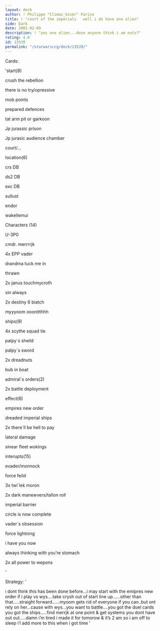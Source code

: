 ```yaml
---
layout: deck
author: ! Philippe "Climax_Giver" Parise
title: ! "court of the imperials   well i do have one alien"
side: Dark
date: 2001-02-09
description: ! "yes one alien...dose anyone think i am nuts?"
rating: 4.0
id: 13539
permalink: "/starwarsccg/deck/13539/"
---
```

Cards: 

'start(8)

crush the rebellion

there is no try/opressive

mob points

prepared defences

tat  arm pit or garkoon

Jp  jurassic prison

Jp  jurasic audience  chamber

court/...


location(6)

crs  DB

ds2  DB

exc  DB

sullust

endor

wakellemui


Characters (14)

U-3P0

cmdr. merrrrjk

4x EPP vader

drandma tuck me in

thrawn

2x janus touchmycroth

sin always

2x destiny 6 biatch

myyyoom ooonitthhh



ships(9)

4x scythe squad tie

palpy`s sheild

palpy`s sword

2x dreadnuts

bub in boat



admiral`s orders(2)

2x battle deployment





effect(6)

empires new order

dreaded imperial ships

2x there`ll be hell to pay

lateral damage

sinear fleet wokings



interupts(15)

evader/monnock

force feild

3x twi`lek moron

2x dark manewvers/tallon roll

imperial barrier

circle is now complete

vader`s obsession

force lightning

i have you now

always thinking with you’re stomach

2x all power to wepons





'

Strategy: '

i dont think this has been done before...i may start with the emipres new order if i play vs wys....take crysh out of start line up......other than that.....straight forward......myoom gets rid of everyone if you can..but ont rely on her...cause with wys...you want to battle....you got the duel cards you got the ships.....find merrjk at one point & get systems you dont have out out.....damn i’m tired i made it for tomorow & it’s 2 am   so i am off to sleep i’l add more to this when i got time '
